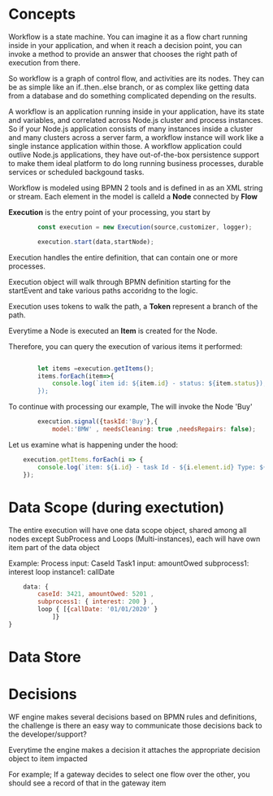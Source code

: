 Concepts
=========

Workflow is a state machine. You can imagine it as a flow chart running inside in your application, and when it reach a decision point, you can invoke a method to provide an answer that chooses the right path of execution from there. 

So workflow is a graph of control flow, and activities are its nodes. They can be as simple like an if..then..else branch, or as complex like getting data from a database and do something complicated depending on the results.

A workflow is an application running inside in your application, have its state and variables, and correlated across Node.js cluster and process instances. So if your Node.js application consists of many instances inside a cluster and many clusters across a server farm, a workflow instance will work like a single instance application within those. A workflow application could outlive Node.js applications, they have out-of-the-box persistence support to make them ideal platform to do long running business processes, durable services or scheduled backgound tasks.

Workflow is modeled using BPMN 2 tools and is defined in as an XML string or stream. Each element in the model is calleld a <b>Node</b> connected by <b>Flow</b>

<b>Execution</b> is the entry point of your processing, you start by 

```javascript
		const execution = new Execution(source,customizer, logger);

		execution.start(data,startNode);
```
Execution handles the entire definition, that can contain one or more processes.

Execution object will walk through BPMN definition starting for the startEvent and take various paths accoridng to the logic.

Execution uses tokens to walk the path, a <b>Token</b> represent a branch of the path.

Everytime a Node is executed an <b>Item</b> is created for the Node.

Therefore, you can query the execution of various items it performed:

```javascript

		let items =execution.getItems();
		items.forEach(item=>{
			console.log(`item id: ${item.id} - status: ${item.status});
		});
```

To continue with processing our example, The will invoke the Node 'Buy'

```javascript
		execution.signal({taskId:'Buy'},{
			model:'BMW' , needsCleaning: true ,needsRepairs: false);
```
Let us examine what is happening under the hood:

```javascript
    execution.getItems.forEach(i => {
        console.log(`item: ${i.id} - task Id - ${i.element.id} Type: ${i.element.type} status: ${i.status}`  );
    });

```
# Data Scope (during exectution)
The entire execution will have one data scope object, shared among all nodes except SubProcess and Loops (Multi-instances), 
each will have own item part of the data object

Example: Process input: CaseId
		  Task1 input: amountOwed
			subprocess1:	interest
		  loop instance1:	callDate
			
```javascript
    data: {
		caseId: 3421, amountOwed: 5201 ,
		subprocess1: { interest: 200 } ,
		loop { [{callDate: '01/01/2020' }
			]}
}
```


# Data Store


# Decisions

WF engine makes several decisions based on BPMN rules and definitions, the challenge is there an easy way to communicate those decisions back to the developer/support?


Everytime the engine makes a decision it attaches the appropriate decision object to item impacted

For example; If a gateway decides to select one flow over the other, you should see a record of that in the gateway item


